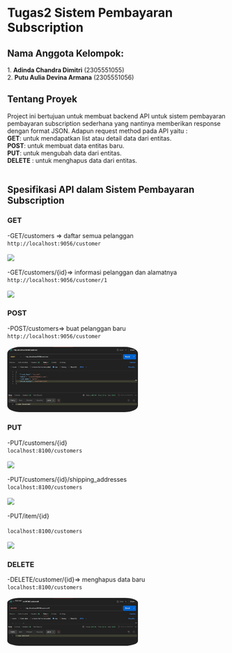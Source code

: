 <h1>Tugas2 Sistem Pembayaran Subscription</h1>
 
<h2>Nama Anggota Kelompok:</h2>
1.  <b>Adinda Chandra Dimitri</b> 	(2305551055)<br>
2.  <b>Putu Aulia Devina Armana</b> 	(2305551056)
 
<h2>Tentang Proyek</h2>
Project ini bertujuan untuk membuat backend API untuk sistem pembayaran pembayaran subscription sederhana yang nantinya memberikan response dengan format JSON. Adapun request method pada API yaitu : <br>
<b>GET</b>: untuk mendapatkan list atau detail data dari entitas. <br>
<b>POST</b>: untuk membuat data entitas baru. <br>
<b>PUT</b>: untuk mengubah data dari entitas. <br>
<b>DELETE</b> : untuk menghapus data dari entitas. <br><br>

<h2>Spesifikasi API dalam Sistem Pembayaran Subscription</h2>
<h3>GET</h3>
-GET/customers => daftar semua pelanggan<br>
<code>http://localhost:9056/customer</code><br><br>
<a href="url"><img src="https://https://github.com/dindadimitri/TUGAS-2-PBO/blob/main/img/get%20customer.jpg" height="auto" width="300" style="border-radius:10%"></a>


-GET/customers/{id}=> informasi pelanggan dan alamatnya<br>
<code>http://localhost:9056/customer/1</code><br><br>
<a href="url"><img src="![img/get customer 1.jpg](https://github.com/dindadimitri/TUGAS-2-PBO/blob/main/img/get%20customer%201.jpg)" height="auto" width="300" style="border-radius:10%"></a>


<h3>POST</h3>
-POST/customers=> buat pelanggan baru<br>
<code>http://localhost:9056/customer</code><br><br>
<a href="url"><img src="https://github.com/dindadimitri/TUGAS-2-PBO/blob/main/img/post%20customer.jpg" height="auto" width="300" style="border-radius:10%"></a>


<h3>PUT</h3>
-PUT/customers/{id}<br>
<code>localhost:8100/customers</code><br><br>
<a href="url"><img src="url gambar" height="auto" width="300" style="border-radius:10%"></a>

-PUT/customers/{id}/shipping_addresses<br>
<code>localhost:8100/customers</code><br><br>
<a href="url"><img src="url gambar" height="auto" width="300" style="border-radius:10%"></a>

-PUT/item/{id}<br><br>
<code>localhost:8100/customers</code><br><br>
<a href="url"><img src="url gambar" height="auto" width="300" style="border-radius:10%"></a>

<h3>DELETE</h3>
-DELETE/customer/{id}=> menghapus data baru<br>
<code>localhost:8100/customers</code><br><br>
<a href="url"><img src="https://github.com/dindadimitri/TUGAS-2-PBO/blob/main/img/delete%20customer.jpg" height="auto" width="300" style="border-radius:10%"></a>
